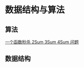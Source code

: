 # 数据结构与算法

## 算法
[一个函数秒杀 2Sum 3Sum 4Sum 问题](https://mp.weixin.qq.com/s/fSyJVvggxHq28a0SdmZm6Q)

## 数据结构

